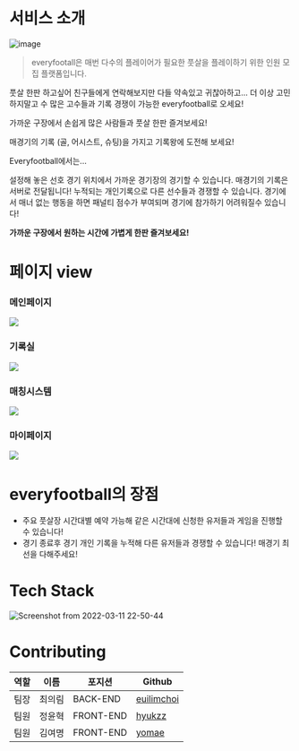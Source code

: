 # 서비스 소개

![image](https://cdn.discordapp.com/attachments/947685049682247701/950572589833682944/everyfootball.png)

> everyfootall은 매번 다수의 플레이어가 필요한 풋살을 플레이하기 위한 인원 모집 플랫폼입니다.

풋살 한판 하고싶어 친구들에게 연락해보지만 다들 약속있고 귀찮아하고...
더 이상 고민하지말고 수 많은 고수들과 기록 경쟁이 가능한 everyfootball로 오세요!

가까운 구장에서 손쉽게 많은 사람들과 풋살 한판 즐겨보세요!

매경기의 기록 (골, 어시스트, 슈팅)을 가지고 기록왕에 도전해 보세요!

Everyfootball에서는...

설정해 놓은 선호 경기 위치에서 가까운 경기장의 경기할 수 있습니다.
매경기의 기록은 서버로 전달됩니다! 누적되는 개인기록으로 다른 선수들과 경쟁할 수 있습니다.
경기에서 매너 없는 행동을 하면 패널티 점수가 부여되며 경기에 참가하기 어려워질수 있습니다!

 
<b>가까운 구장에서 원하는 시간에 가볍게 한판 즐겨보세요!</b>

# 페이지 view

### 메인페이지
![](https://images.velog.io/images/ghwnd6448/post/43bedd30-9ca3-4e97-90ce-9f6d42f40636/%EB%A9%94%EC%9D%B8%ED%8E%98%EC%9D%B4%EC%A7%802.gif)

### 기록실
![](https://images.velog.io/images/ghwnd6448/post/c0a655b5-826e-4c10-9b77-c2b4b647f707/%EA%B8%B0%EB%A1%9D%EC%8B%A4.gif)

### 매칭시스템
![](https://images.velog.io/images/ghwnd6448/post/f97b787d-760c-4ff4-a699-f6933e754624/%EB%A7%A4%EC%B9%98%EC%8B%A0%EC%B2%AD2.gif)

### 마이페이지
![](https://images.velog.io/images/ghwnd6448/post/13e0d77c-5560-44f9-be94-82ee4e1829b4/%EB%A7%88%EC%9D%B4%ED%8E%98%EC%9D%B4%EC%A7%80%20%EC%A0%95%EB%B3%B4%EC%88%98%EC%A0%95%20%ED%83%88%ED%87%B4.gif)

# everyfootball의 장점

- 주요 풋살장 시간대별 예약 가능해 같은 시간대에 신청한 유저들과 게임을 진행할 수 있습니다!
- 경기 종료후 경기 개인 기록을 누적해 다른 유저들과 경쟁할 수 있습니다! 매경기 최선을 다해주세요!

# Tech Stack

![Screenshot from 2022-03-11 22-50-44](https://user-images.githubusercontent.com/13508988/157881162-bc53290a-cf09-4c29-b869-7f20ae969686.png)



# Contributing

| 역할 | 이름   | 포지션    | Github                                    |
| ---- | ------ | --------- | ----------------------------------------- |
| 팀장 | 최의림 | BACK-END | [euilimchoi](https://github.com/EuilimChoi)   |
| 팀원 | 정윤혁 | FRONT-END | [hyukzz](https://github.com/hyukzz)    |
| 팀원 | 김여명 | FRONT-END  | [yomae](https://github.com/yomae)       |

